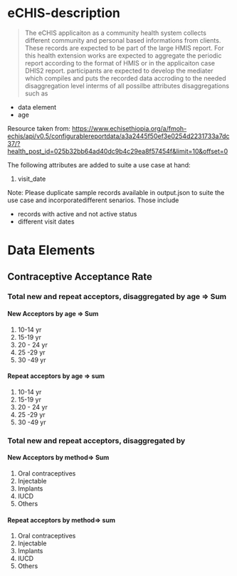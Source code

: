 # eCHIS-description

> The eCHIS applicaiton as a community health system collects different community and personal based informations from clients. These records are expected to be part of the large HMIS report. For this health extension works are expected to aggregate the periodic report according to the format of HMIS or in the applicaiton case DHIS2 report. participants are expected to develop the mediater which compiles and puts the recorded data accroding to the needed disaggregation level interms of all possilbe attributes disaggregations such as

- data element
- age

Resource taken from:
https://www.echisethiopia.org/a/fmoh-echis/api/v0.5/configurablereportdata/a3a2445f50ef3e0254d2231733a7dc37/?health_post_id=025b32bb64ad40dc9b4c29ea8f57454f&limit=10&offset=0

The following attributes are added to suite a use case at hand:

1. visit_date

Note:
Please duplicate sample records available in output.json to suite the use case and incorporatedifferent senarios. Those include

- records with active and not active status
- different visit dates
# Data Elements
## Contraceptive Acceptance Rate 
### Total new and repeat acceptors, disaggregated by age => Sum
#### New Acceptors by age => Sum
1. 10-14 yr
2. 15-19 yr
3. 20 - 24 yr
4. 25 -29 yr
5. 30 -49 yr
#### Repeat acceptors by age => sum
1. 10-14 yr
2. 15-19 yr
3. 20 - 24 yr
4. 25 -29 yr
5. 30 -49 yr
### Total new and repeat acceptors, disaggregated by	
#### New Acceptors by method=> Sum
1. Oral contraceptives
2. Injectable
3. Implants
4. IUCD
5. Others
#### Repeat acceptors by method=> sum
1. Oral contraceptives
2. Injectable
3. Implants
4. IUCD
5. Others
